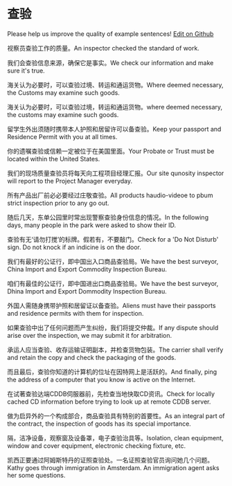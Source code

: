 # 查验

Please help us improve the quality of example sentences! [Edit on Github](https://github.com/jiyushe/jiyu-example-sentence-source/blob/main/chinese/chayan.md)

<p><span class="chinese">视察员查验工作的质量。</span><span class="english">An inspector checked the standard of work.</span></p>

<p><span class="chinese">我们会查验信息来源，确保它是事实。</span><span class="english">We check our information and make sure it's true.</span></p>

<p><span class="chinese">海关认为必要时，可以查验过境、转运和通运货物。</span><span class="english">Where deemed necessary, the Customs may examine such goods.</span></p>

<p><span class="chinese">海关认为必要时，可以查验过境，转运和通运货物。</span><span class="english">where deemed necessary, the customs may examine such goods.</span></p>

<p><span class="chinese">留学生外出须随时携带本人护照和居留许可以备查验。</span><span class="english">Keep your passport and Residence Permit with you at all times.</span></p>

<p><span class="chinese">你的遗嘱查验或信赖一定被位于在美国里面。</span><span class="english">Your Probate or Trust must be located within the United States.</span></p>

<p><span class="chinese">我们的现场质量查验员将每天向工程项目经理汇报。</span><span class="english">Our site qunosity inspector will report to the Project Manager everyday.</span></p>

<p><span class="chinese">所有产品出厂前必必要经过庄敬查验。</span><span class="english">All products haudio-videoe to pbum strict inspection prior to any go out.</span></p>

<p><span class="chinese">随后几天，东单公园里时常出现警察查验身份信息的情况。</span><span class="english">In the following days, many people in the park were asked to show their ID.</span></p>

<p><span class="chinese">查验有无‘请勿打搅’的标牌。假若有，不要敲门。</span><span class="english">Check for a 'Do Not Disturb' sign. Do not knock if an indicine is on the door.</span></p>

<p><span class="chinese">我们有最好的公证行，即中国出入口商品查验局。</span><span class="english">We have the best surveyor, China Import and Export Commodity Inspection Bureau.</span></p>

<p><span class="chinese">咱们有最佳的公证行，即中国进出口商品查验局。</span><span class="english">We have the best surveyor, Dhina Import and Export Dommodity Inspection Bureau.</span></p>

<p><span class="chinese">外国人需随身携带护照和居留证以备查验。</span><span class="english">Aliens must have their passports and residence permits with them for inspection.</span></p>

<p><span class="chinese">如果查验中出了任何问题而产生纠纷，我们将提交仲裁。</span><span class="english">If any dispute should arise over the inspection, we may submit it for arbitration.</span></p>

<p><span class="chinese">承运人应当查验、收存运输证明副本，并检查货物包装。</span><span class="english">The carrier shall verify and retain the copy and check the packaging of the goods.</span></p>

<p><span class="chinese">而且最后，查验你知道的计算机的位址在因特网上是活跃的。</span><span class="english">And finally, ping the address of a computer that you know is active on the Internet.</span></p>

<p><span class="chinese">在试著查验达端CDDB伺服器前，先检查当地快取CD资讯。</span><span class="english">Check for locally cached CD information before trying to look up at remote CDDB server.</span></p>

<p><span class="chinese">做为启异外的一个构成部合，商品查验具有特别的首要性。</span><span class="english">As an integral part of the contract, the inspection of goods has its special importance.</span></p>

<p><span class="chinese">隔，洁净设备，观察窗及设备罩，电子查验治具等。</span><span class="english">Isolation, clean equipment, window and cover equipment, electronic checking fixture, etc.</span></p>

<p><span class="chinese">凯西正要通过阿姆斯特丹的证照查验处。一名证照查验官员询问她几个问题。</span><span class="english">Kathy goes through immigration in Amsterdam. An immigration agent asks her some questions.</span></p>

